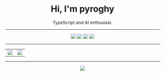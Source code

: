 <h1 align="center">Hi, I'm pyroghy</h1>
<p align="center">TypeScript and AI enthusiast.</p>

---

<p align="center">
    <img src="https://img.shields.io/badge/TypeScript-007ACC?style=for-the-badge&logo=typescript&logoColor=white"/>
	<img src="https://img.shields.io/badge/Python-3776AB?style=for-the-badge&logo=python&logoColor=white"/>
	<img src="https://img.shields.io/badge/AI-00C853?style=for-the-badge&logo=OpenAI&logoColor=white"/>
	<img src="https://img.shields.io/badge/Prompt%20Engineering-FF6F00?style=for-the-badge"/>
</p>

---

<table align="center">
    <tr>
        <td>
            <img src="https://github-readme-stats.vercel.app/api/top-langs/?username=pyroghy&layout=compact&theme=radical"/>
        </td>
        <td>
            <img src="https://github-readme-stats.vercel.app/api?username=pyroghy&show_icons=true&theme=radical"/>
        </td>
    </tr>
</table>

---

<p align="center">
    <img src="https://github-profile-trophy.vercel.app/?username=pyroghy&theme=radical&row=1&column=6&title=Joined2020,Commit,Experience,Stars,Followers,Repositories"/>
</p>
